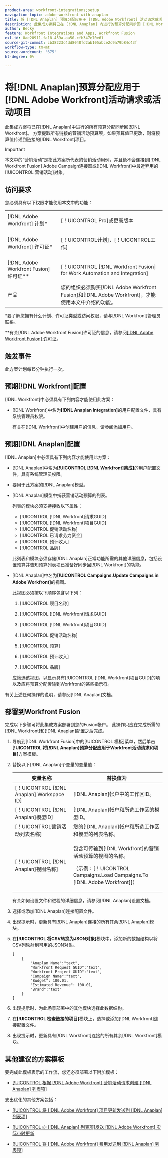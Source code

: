 ```yaml
---
product-area: workfront-integrations;setup
navigation-topic: adobe-workfront-with-anaplan
title: 将 [!DNL Anaplan] 预算分配应用于 [!DNL Adobe Workfront] 活动请求或活动项目
description: 此集成方案将已在 [!DNL Anaplan] 内进行的预算分配同步回 [!DNL Workfront]。 此方案会提取所有链接的营销活动预算项，如果预算值已更改，则将预算值传递到链接的Workfront项目。
author: Becky
feature: Workfront Integrations and Apps, Workfront Fusion
exl-id: 8ae28911-fa18-459a-aa50-cfb347e70e61
source-git-commit: cb38223c4dd8048fd2ab105abce2c9a79b84c43f
workflow-type: tm+mt
source-wordcount: '675'
ht-degree: 0%

---
```


# 将[!DNL Anaplan]预算分配应用于[!DNL Adobe Workfront]活动请求或活动项目

此集成方案将已在[!DNL Anaplan]中进行的所有预算分配同步回[!DNL Workfront]。 方案提取所有链接的营销活动预算项，如果预算值已更改，则将预算值传递到链接的[!DNL Workfront]项目。

>[!IMPORTANT]
>
>本文中的“营销活动”是指此方案所代表的营销活动用例，并且绝不会连接到[!DNL Workfront Fusion] Adobe Campaign连接器或[!DNL Workfront]中最近弃用的[!UICONTROL 营销活动]对象。


## 访问要求

您必须具有以下权限才能使用本文中的功能：

<table style="table-layout:auto"> 
 <col> 
 <col> 
 <tbody> 
  <tr> 
   <td role="rowheader">[!DNL Adobe Workfront] 计划*</td> 
   <td> <p>[！UICONTROL Pro]或更高版本</p> </td> 
  </tr> 
  <tr data-mc-conditions=""> 
   <td role="rowheader">[!DNL Adobe Workfront] 许可证*</td> 
   <td> <p>[！UICONTROL计划]，[！UICONTROL工作]</p> </td> 
  </tr> 
  <tr> 
   <td role="rowheader">[!DNL Adobe Workfront Fusion] 许可证**</td> 
   <td> <p>[！UICONTROL [!DNL Workfront Fusion] for Work Automation and Integration] </p> </td> 
  </tr> 
  <tr> 
   <td role="rowheader">产品</td> 
   <td>您的组织必须购买[!DNL Adobe Workfront Fusion]和[!DNL Adobe Workfront]，才能使用本文中介绍的功能。</td> 
  </tr> 
 </tbody> 
</table>

&#42;要了解您拥有什么计划、许可证类型或访问权限，请与[!DNL Workfront]管理员联系。

&#42;&#42;有关[!DNL Adobe Workfront Fusion]许可证的信息，请参阅[[!DNL Adobe Workfront Fusion] 许可证](https://experienceleague.adobe.com/en/docs/workfront-fusion/using/set-up-and-manage-fusion/licensing-and-operations-overviews/license-automation-vs-integration)。

## 触发事件

此方案计划每15分钟执行一次。

## 预期[!DNL Workfront]配置

[!DNL Workfront]中必须具有下列内容才能使用此方案：

* [!DNL Workfront]中名为&#x200B;**[!DNL Anaplan Integration]**&#x200B;的用户配置文件，具有系统管理员权限。

  有关在[!DNL Workfront]中创建用户的信息，请参阅[添加用户](../../administration-and-setup/add-users/create-and-manage-users/add-users.md)。

## 预期[!DNL Anaplan]配置

[!DNL Anaplan]中必须具有下列内容才能使用此方案：

* [!DNL Anaplan]中名为&#x200B;**[!UICONTROL [!DNL Workfront]集成]**&#x200B;的用户配置文件，具有系统管理员权限。
* 要用于此方案的[!DNL Anaplan]模型。
* [!DNL Anaplan]模型中捕获营销活动预算的列表。

  列表的模块必须支持接收以下属性：

   * [!UICONTROL [!DNL Workfront]请求GUID]
   * [!UICONTROL [!DNL Workfront]项目GUID]
   * [!UICONTROL 促销活动名称]
   * [!UICONTROL 已请求劳力资金]
   * [!UICONTROL 预计收入]
   * [!UICONTROL 品牌]

  此列表和模块必须存储[!DNL Anaplan]正常功能所需的其他详细信息，包括设置预算并告知预算列表项已准备好同步回[!DNL Workfront]的功能。

* [!DNL Anaplan]中名为&#x200B;**[!UICONTROL Campaigns.Update Campaigns in Adobe Workfront]**&#x200B;的视图。

  此视图必须按以下顺序包含以下列：

   1. [!UICONTROL 项目名称]

   2. [!UICONTROL [!DNL Workfront]请求GUID]

   3. [!UICONTROL [!DNL Workfront]项目GUID]

   4. [!UICONTROL 促销活动名称]

   5. [!UICONTROL 预算]

   6. [!UICONTROL 预计收入]

   7. [!UICONTROL 品牌]

  应筛选该视图，以显示具有[!UICONTROL [!DNL Workfront]项目GUID]的项以及应将预算分配传输到Workfront的某些指示符。

有关上述任何操作的说明，请参阅[!DNL Anaplan]文档。

## 部署到Workfront Fusion

完成以下步骤可将此集成方案部署到您的Fusion帐户。 此操作只应在完成所需的[!DNL Workfront]和[!DNL Anaplan]配置之后完成。

1. 导航到[!DNL Workfront Fusion]中的[!UICONTROL 模板]菜单，然后单击&#x200B;**[!UICONTROL 将[!DNL Anaplan]预算分配应用于Workfront活动请求和项目]**&#x200B;方案模板。
1. 替换以下[!DNL Anaplan]个变量的变量值：

   <table style="table-layout:auto"> 
    <col> 
    </col> 
    <col> 
    </col> 
    <thead> 
     <tr> 
      <th>变量名称</th> 
      <th>替换值为</th> 
     </tr> 
    </thead> 
    <tbody> 
     <tr> 
      <td role="rowheader">[！UICONTROL [!DNL Anaplan] Workspace ID]</td> 
      <td>[!DNL Anaplan]帐户中的工作区ID。</td> 
     </tr> 
     <tr> 
      <td role="rowheader">[！UICONTROL [!DNL Anaplan]模型ID] </td> 
      <td>[!DNL Anaplan]帐户和所选工作区的模型ID。</td> 
     </tr> 
     <tr> 
      <td role="rowheader">[！UICONTROL营销活动列表名称]</td> 
      <td>您的[!DNL Anaplan]帐户和所选工作区和模型的列表名称。</td> 
     </tr> 
     <tr> 
      <td role="rowheader">[！UICONTROL [!DNL Anaplan]视图名称]</td> 
      <td> <p>包含可传输到[!DNL Workfront]的营销活动预算的视图的名称。</p> <p>（示例：[！UICONTROL Campaigns.Load Campaigns.To [!DNL Adobe Workfront]]） </p> </td> 
     </tr> 
    </tbody> 
   </table>

   有关如何设置文件和进程的详细信息，请参阅[!DNL Anaplan]设置文档。

1. 选择或添加[!DNL Anaplan]连接配置文件。
1. 出现提示时，更新具有[!DNL Anaplan]连接的所有其余[!DNL Anaplan]模块。
1. 在&#x200B;**[!UICONTROL 将CSV转换为JSON对象]**&#x200B;模块中，添加新的数据结构以将CSV列映射到可用的JSON对象。

   <!-- [Copy](javascript:void(0);) -->
   <pre><code>[<br>    {<br>        "Anaplan Name":"text",<br>        "Workfront Request GUID":"text",<br>        "Workfront Project GUID":"text",<br>        "Campaign Name":"text",<br>        "Budget": 100.01,<br>        "Estimated Revenue": 100.01,<br>        "Brand":"text"<br>    }<br>]<br></code></pre>

1. 出现提示时，为此场景部署中的其他模块选择此数据结构。
1. 在&#x200B;**[!UICONTROL 检查链接的项目]**&#x200B;模块上，选择或添加[!DNL Workfront]连接配置文件。
1. 出现提示时，更新具有[!DNL Workfront]连接的所有其余[!DNL Workfront]模块。

## 其他建议的方案模板

要完成此模板表示的工作流，您还必须部署以下附加模板：

* [[!UICONTROL 根据 [!DNL Adobe Workfront] 营销活动请求创建 [!DNL Anaplan] 列表项]](../../workfront-integrations-and-apps/adobe-workfront-with-anaplan/create-an-anaplan-list-item-from-a-workfront-campaign-request.md)

支出优化的其他方案包括：

* [[!UICONTROL 将 [!DNL Adobe Workfront] 项目更新发送到 [!DNL Anaplan] 列表项]](../../workfront-integrations-and-apps/adobe-workfront-with-anaplan/send-workfront-project-updates-to-anaplan-list-item.md)

* [[!UICONTROL 向 [!DNL Anaplan] 列表项]发送 [!DNL Adobe Workfront] 实际小时更新](../../workfront-integrations-and-apps/adobe-workfront-with-anaplan/send-workfront-project-actual-hours-updates-to-anaplan-list-item.md)

* [[!UICONTROL 将 [!DNL Adobe Workfront] 费用发送到 [!DNL Anaplan] 列表项]](../../workfront-integrations-and-apps/adobe-workfront-with-anaplan/send-workfront-project-expenses-to-anaplan-list-item.md)
